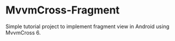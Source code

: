 # MvvmCross-Fragment
Simple tutorial project to implement fragment view in Android using MvvmCross 6.

